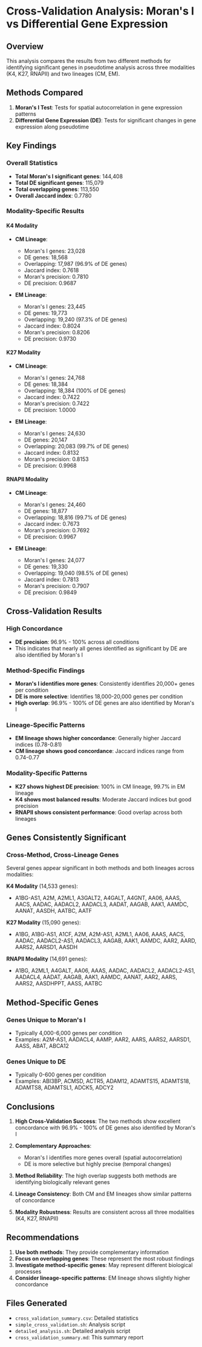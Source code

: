 # Cross-Validation Analysis: Moran's I vs Differential Gene Expression

## Overview
This analysis compares the results from two different methods for identifying significant genes in pseudotime analysis across three modalities (K4, K27, RNAPII) and two lineages (CM, EM).

## Methods Compared
1. **Moran's I Test**: Tests for spatial autocorrelation in gene expression patterns
2. **Differential Gene Expression (DE)**: Tests for significant changes in gene expression along pseudotime

## Key Findings

### Overall Statistics
- **Total Moran's I significant genes**: 144,408
- **Total DE significant genes**: 115,079
- **Total overlapping genes**: 113,550
- **Overall Jaccard index**: 0.7780

### Modality-Specific Results

#### K4 Modality
- **CM Lineage**:
  - Moran's I genes: 23,028
  - DE genes: 18,568
  - Overlapping: 17,987 (96.9% of DE genes)
  - Jaccard index: 0.7618
  - Moran's precision: 0.7810
  - DE precision: 0.9687

- **EM Lineage**:
  - Moran's I genes: 23,445
  - DE genes: 19,773
  - Overlapping: 19,240 (97.3% of DE genes)
  - Jaccard index: 0.8024
  - Moran's precision: 0.8206
  - DE precision: 0.9730

#### K27 Modality
- **CM Lineage**:
  - Moran's I genes: 24,768
  - DE genes: 18,384
  - Overlapping: 18,384 (100% of DE genes)
  - Jaccard index: 0.7422
  - Moran's precision: 0.7422
  - DE precision: 1.0000

- **EM Lineage**:
  - Moran's I genes: 24,630
  - DE genes: 20,147
  - Overlapping: 20,083 (99.7% of DE genes)
  - Jaccard index: 0.8132
  - Moran's precision: 0.8153
  - DE precision: 0.9968

#### RNAPII Modality
- **CM Lineage**:
  - Moran's I genes: 24,460
  - DE genes: 18,877
  - Overlapping: 18,816 (99.7% of DE genes)
  - Jaccard index: 0.7673
  - Moran's precision: 0.7692
  - DE precision: 0.9967

- **EM Lineage**:
  - Moran's I genes: 24,077
  - DE genes: 19,330
  - Overlapping: 19,040 (98.5% of DE genes)
  - Jaccard index: 0.7813
  - Moran's precision: 0.7907
  - DE precision: 0.9849

## Cross-Validation Results

### High Concordance
- **DE precision**: 96.9% - 100% across all conditions
- This indicates that nearly all genes identified as significant by DE are also identified by Moran's I

### Method-Specific Findings
- **Moran's I identifies more genes**: Consistently identifies 20,000+ genes per condition
- **DE is more selective**: Identifies 18,000-20,000 genes per condition
- **High overlap**: 96.9% - 100% of DE genes are also identified by Moran's I

### Lineage-Specific Patterns
- **EM lineage shows higher concordance**: Generally higher Jaccard indices (0.78-0.81)
- **CM lineage shows good concordance**: Jaccard indices range from 0.74-0.77

### Modality-Specific Patterns
- **K27 shows highest DE precision**: 100% in CM lineage, 99.7% in EM lineage
- **K4 shows most balanced results**: Moderate Jaccard indices but good precision
- **RNAPII shows consistent performance**: Good overlap across both lineages

## Genes Consistently Significant

### Cross-Method, Cross-Lineage Genes
Several genes appear significant in both methods and both lineages across modalities:

**K4 Modality** (14,533 genes):
- A1BG-AS1, A2M, A2ML1, A3GALT2, A4GALT, A4GNT, AA06, AAAS, AACS, AADAC, AADACL2, AADACL3, AADAT, AAGAB, AAK1, AAMDC, AANAT, AASDH, AATBC, AATF

**K27 Modality** (15,090 genes):
- A1BG, A1BG-AS1, A1CF, A2M, A2M-AS1, A2ML1, AA06, AAAS, AACS, AADAC, AADACL2-AS1, AADACL3, AAGAB, AAK1, AAMDC, AAR2, AARD, AARS2, AARSD1, AASDH

**RNAPII Modality** (14,691 genes):
- A1BG, A2ML1, A4GALT, AA06, AAAS, AADAC, AADACL2, AADACL2-AS1, AADACL4, AADAT, AAGAB, AAK1, AAMDC, AANAT, AAR2, AARS, AARS2, AASDHPPT, AASS, AATBC

## Method-Specific Genes

### Genes Unique to Moran's I
- Typically 4,000-6,000 genes per condition
- Examples: A2M-AS1, AADACL4, AAMP, AAR2, AARS, AARS2, AARSD1, AASS, ABAT, ABCA12

### Genes Unique to DE
- Typically 0-600 genes per condition
- Examples: ABI3BP, ACMSD, ACTR5, ADAM12, ADAMTS15, ADAMTS18, ADAMTS8, ADAMTSL1, ADCK5, ADCY2

## Conclusions

1. **High Cross-Validation Success**: The two methods show excellent concordance with 96.9% - 100% of DE genes also identified by Moran's I

2. **Complementary Approaches**: 
   - Moran's I identifies more genes overall (spatial autocorrelation)
   - DE is more selective but highly precise (temporal changes)

3. **Method Reliability**: The high overlap suggests both methods are identifying biologically relevant genes

4. **Lineage Consistency**: Both CM and EM lineages show similar patterns of concordance

5. **Modality Robustness**: Results are consistent across all three modalities (K4, K27, RNAPII)

## Recommendations

1. **Use both methods**: They provide complementary information
2. **Focus on overlapping genes**: These represent the most robust findings
3. **Investigate method-specific genes**: May represent different biological processes
4. **Consider lineage-specific patterns**: EM lineage shows slightly higher concordance

## Files Generated
- `cross_validation_summary.csv`: Detailed statistics
- `simple_cross_validation.sh`: Analysis script
- `detailed_analysis.sh`: Detailed analysis script
- `cross_validation_summary.md`: This summary report
